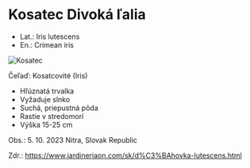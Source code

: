 # Kosatec Divoká ľalia
- Lat.: Iris lutescens
- En.: Crimean iris

![Kosatec](./iris.jpg "Kosatec")

Čeľaď: Kosatcovité (Iris)

- Hľúznatá trvalka
- Vyžaduje slnko
- Suchá, priepustná pôda
- Rastie v stredomorí
- Výška 15-25 cm

Obs.: 5. 10. 2023 Nitra, Slovak Republic

Zdr.: https://www.jardineriaon.com/sk/d%C3%BAhovka-lutescens.html